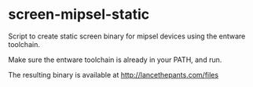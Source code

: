 screen-mipsel-static
====================

Script to create static screen binary for mipsel devices using the entware toolchain.

Make sure the entware toolchain is already in your PATH, and run.

The resulting binary is available at http://lancethepants.com/files

